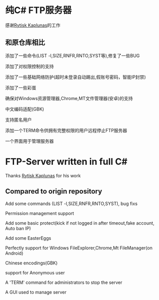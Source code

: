 # 纯C# FTP服务器

感谢[Rytisk Kaplunas](https://github.com/Rytisk)的工作

## 和原仓库相比

添加了一些命令(LIST -l,SIZE,RNFR,RNTO,SYST等),修复了一些BUG

添加了对权限控制的支持

添加了一些基础网络防护(超时未登录自动踢出,假账号密码，智能IP封禁)

添加了一些彩蛋

确保对Windows资源管理器,Chrome,MT文件管理器(安卓)的支持

中文编码适配(GBK)

支持匿名用户

添加一个TERM命令供拥有完整权限的用户远程停止FTP服务器

一个界面用于管理服务器

# FTP-Server written in full C#


Thanks [Rytisk Kaplunas](https://github.com/Rytisk) for his work 

## Compared to origin repository

Add some commands (LIST -l,SIZE,RNFR,RNTO,SYST), bug fixs

Permission management support

Add some basic protect(kick if not logged in after timeout,fake account, Auto ban IP)

Add some EasterEggs

Perfectly support for Windows FileExplorer,Chrome,Mt FileManager(on Android)

Chinese encodings(GBK)

support for Anonymous user

A 'TERM' command for administrators to stop the server

A GUI used to manage server